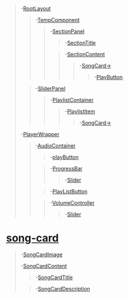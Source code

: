 > -[RootLayout](./src/presentationals/common/RootLayout.tsx) <br>
>
> > -[TempComponent](./src/App.tsx)<br>
> >
> > > -[SectionPanel](./src/presentationals/home/SectionPanel.tsx)<br>
> > >
> > > > -[SectionTitle](./src/presentationals/common/Section.tsx)<br>
> > >
> > > > -[SectionContent](./src/presentationals/common/Section.tsx)<br>
> > > >
> > > > > -[SongCard->](#song-card)<br>
> > > > >
> > > > > > -[PlayButton](./src/presentationals/player/PlayButton.tsx)<br>
>
> > -[SliderPanel](./src/presentationals/common/SliderPanel.tsx)<br>
> >
> > > -[PlaylistContainer](./src/containers/home/PlaylistContainer.tsx)<br>
> > >
> > > > -[PlaylistItem](./src/presentationals/home/PlaylistItem.tsx) <br>
> > > >
> > > > > -[SongCard->](#song-card)<br>
>
> -[PlayerWrapper](./src/presentationals/player/playerWrapper.tsx)<br>
>
> > -[AudioContainer](./src/containers/player/AudioContainer.tsx)<br>
> >
> > > -[playButton](./src/presentationals/player/PlayButton.tsx)<br>
> >
> > > -[ProgressBar](./src/containers/player/ProgressBar.tsx)<br>
> > >
> > > > -[Slider](./src/presentationals/player/Slider.tsx)<br>
> >
> > > -[PlayListButton](./src/presentationals/player/PlayListButton.tsx)<br>
> >
> > > -[VolumeController](./src/containers/player/VolumeController.tsx)<br>
> > >
> > > > -[Slider](./src/presentationals/player/Slider.tsx)<br>

# [song-card ](./src/presentationals/common/SongCard.tsx)

> -[SongCardImage](./src/presentationals/common/SongCard.tsx)<br>
>
> -[SongCardContent](./src/presentationals/common/SongCard.tsx)<br>
>
> > -[SongCardTitle](./src/presentationals/common/SongCard.tsx)<br>
>
> > -[SongCardDescription](./src/presentationals/common/SongCard.tsx)<br>

